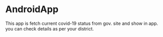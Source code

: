 # AndroidApp
This app is fetch current covid-19 status from gov. site and show in app. you can check details as per your district.
